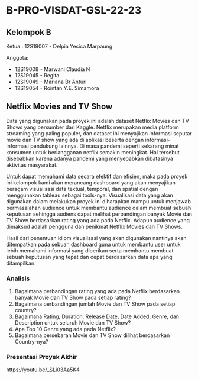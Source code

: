 # B-PRO-VISDAT-GSL-22-23

## Kelompok B
Ketua :
12S19007 - Delpia Yesica Marpaung


Anggota:
- 12S19008 - Marwani Claudia N
- 12S19045 - Regita
- 12S19049 - Mariana Br Anturi
- 12S19054 - Rointan Y.E. Simamora

##  Netflix Movies and TV Show
Data yang digunakan pada proyek ini adalah dataset Netflix Movies dan TV Shows yang bersumber dari Kaggle. Netflix merupakan media platform streaming yang paling populer, dan dataset ini menyajikan informasi seputar movie dan TV show yang ada di aplikasi beserta dengan informasi-informasi pendukung lainnya. Di masa pandemi seperti sekarang minat konsumen untuk berlangganan netflix semakin meningkat. Hal tersebut disebabkan karena adanya pandemi yang menyebabkan dibatasinya aktivitas masyarakat.

Untuk dapat memahami data secara efektif dan efisien, maka pada proyek ini kelompok kami akan merancang dashboard yang akan menyajikan beragam visualisasi data textual, temporal, dan spatial dengan menggunakan tableau sebagai tools-nya. Visualisasi data yang akan digunakan dalam melakukan proyek ini diharapkan mampu untuk menjawab permasalahan audience untuk membantu audience dalam membuat sebuah keputusan sehingga audiens dapat melihat perbandingan banyak Movie dan TV Show berdasarkan rating yang ada pada Netflix. Adapun audience yang dimaksud adalah pengguna dan penikmat Netflix Movies dan TV Shows.

Hasil dari penentuan idiom visualisasi yang akan digunakan nantinya akan ditempatkan pada sebuah dashboard guna untuk membantu user untuk lebih memahami informasi yang diberikan serta membantu membuat sebuah keputusan yang tepat dan cepat berdasarkan data apa yang ditampilkan.

### Analisis
1. Bagaimana perbandingan rating yang ada pada Netflix berdasarkan banyak Movie dan TV Show pada setiap rating?
2. Bagaimana perbandingan jumlah Movie dan TV Show pada setiap country?
3. Bagaimana Rating, Duration, Release Date, Date Added, Genre, dan Description untuk seluruh Movie dan TV Show?
4. Apa Top 10 Genre yang ada pada Netflix?
5. Bagaimana persebaran Movie dan TV Show dilihat berdasarkan Country-nya?

### Presentasi Proyek Akhir
https://youtu.be/_SLi03Aa5K4

